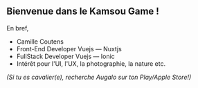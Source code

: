 ## Bienvenue dans le Kamsou Game ! 

En bref, 
- Camille Coutens
- Front-End Developer Vuejs — Nuxtjs
- FullStack Developer Vuejs — Ionic
- Intérêt pour l'UI, l'UX, la photographie, la nature etc.

_(Si tu es cavalier(e), recherche Augalo sur ton Play/Apple Store!)_
